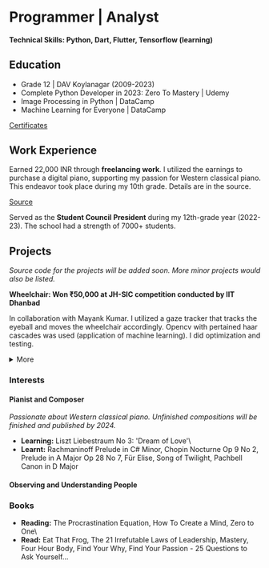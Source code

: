 # Programmer | Analyst
#### Technical Skills: Python, Dart, Flutter, Tensorflow (learning) 

## Education
- Grade 12                                           | DAV Koylanagar (2009-2023)
- Complete Python Developer in 2023: Zero To Mastery | Udemy
- Image Processing in Python                         | DataCamp
- Machine Learning for Everyone                      | DataCamp

[Certificates](https://drive.google.com/drive/folders/1lZ52bfgzoJAS6xy8ShsKkU0nhXQ_qAHM?usp=sharing)


## Work Experience
Earned 22,000 INR through **freelancing work**. I utilized the earnings to purchase a digital piano, supporting my passion for Western classical piano. This endeavor took place during my 10th grade. Details are in the source.

[Source](https://www.freelancer.in/projects/php/Real-time-Crypto-Price-Movement/reviews)

Served as the **Student Council President** during my 12th-grade year (2022-23). The school had a strength of 7000+ students.


## Projects
_Source code for the projects will be added soon. More minor projects would also be listed._

**Wheelchair: Won ₹50,000 at JH-SIC competition conducted by IIT Dhanbad**

In collaboration with Mayank Kumar. I utilized a gaze tracker that tracks the eyeball and moves the wheelchair accordingly. Opencv with pertained haar cascades was used (application of machine learning). I did optimization and testing.

<details><summary>More</summary>How can people whose entire body below the neck is paralyzed lead everyday lives? That's the problem Mayank initially contemplated. Together, we tried to solve the problem. People like that need someone to help them with even the menial things. (1) What if they can control the wheelchair and move independently? (2) What if they can do most of the daily tasks themselves? We successfully solved problem 1. Problem 2 is still a problem for us to solve.</details>

### Interests
#### Pianist and Composer
_Passionate about Western classical piano. Unfinished compositions will be finished and published by 2024._

- **Learning:** Liszt Liebestraum No 3: 'Dream of Love'\
- **Learnt:** Rachmaninoff Prelude in C# Minor, Chopin Nocturne Op 9 No 2, Prelude in A Major Op 28 No 7, Für Elise, Song of Twilight, Pachbell Canon in D Major

#### Observing and Understanding People

### Books

- **Reading:** The Procrastination Equation, How To Create a Mind, Zero to One\
- **Read:** Eat That Frog, The 21 Irrefutable Laws of Leadership, Mastery, Four Hour Body,  Find Your Why, Find Your Passion - 25 Questions to Ask Yourself...
